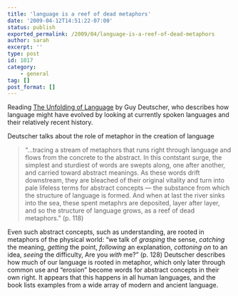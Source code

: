 ```yaml
---
title: 'language is a reef of dead metaphors'
date: '2009-04-12T14:51:22-07:00'
status: publish
exported_permalink: /2009/04/language-is-a-reef-of-dead-metaphors
author: sarah
excerpt: ''
type: post
id: 1017
category:
    - general
tag: []
post_format: []
---
```

Reading [The Unfolding of Language](http://www.amazon.com/gp/product/0805080120?ie=UTF8&tag=ultrasaurus-20&linkCode=as2&camp=1789&creative=390957&creativeASIN=0805080120) by Guy Deutscher, who describes how language might have evolved by looking at currently spoken languages and their relatively recent history.

Deutscher talks about the role of metaphor in the creation of language

> “…tracing a stream of metaphors that runs right through language and flows from the concrete to the abstract. In this contstant surge, the simplest and sturdiest of words are swepts along, one after another, and carried toward abstract meanings. As these words drift downstream, they are bleached of their original vitality and turn into pale lifeless terms for abstract concepts — the substance from which the structure of language is formed. And when at last the river sinks into the sea, these spent metaphrs are deposited, layer after layer, and so the structure of language grows, as a reef of dead metaphors.” (p. 118)

Even such abstract concepts, such as understanding, are rooted in metaphors of the physical world: “we talk of *grasping* the sense, *catching* the meaning, *getting* the point, *following* an explanation, *cottoning on* to an idea, *seeing* the difficulty, Are you *with* me?” (p. 128) Deutscher describes how much of our language is rooted in metaphor, which only later through common use and “erosion” become words for abstract concepts in their own right. It appears that this happens in all human languages, and the book lists examples from a wide array of modern and ancient language.